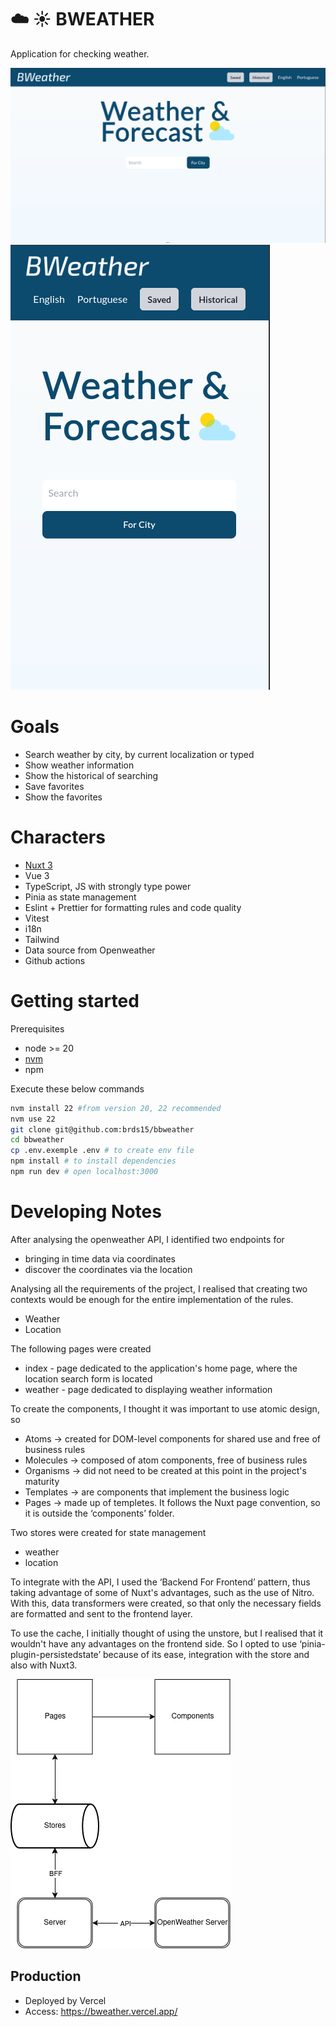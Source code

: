 # ☁️ ☀️ BWEATHER

Application for checking weather.

![home](screenshots/print.png)
![home](screenshots/print-mobile.png)

# Goals

- Search weather by city, by current localization or typed
- Show weather information
- Show the historical of searching
- Save favorites
- Show the favorites

# Characters

- [Nuxt 3](https://nuxt.com/docs/getting-started/introduction)
- Vue 3
- TypeScript, JS with strongly type power
- Pinia as state management
- Eslint + Prettier for formatting rules and code quality
- Vitest
- i18n
- Tailwind
- Data source from Openweather
- Github actions

# Getting started

Prerequisites

- node >= 20
- [nvm](https://github.com/nvm-sh/nvm)
- npm

Execute these below commands

```sh
nvm install 22 #from version 20, 22 recommended
nvm use 22
git clone git@github.com:brds15/bbweather
cd bbweather
cp .env.exemple .env # to create env file
npm install # to install dependencies
npm run dev # open localhost:3000
```

# Developing Notes

After analysing the openweather API, I identified two endpoints for

- bringing in time data via coordinates
- discover the coordinates via the location

Analysing all the requirements of the project, I realised that creating two contexts would be enough for the entire implementation of the rules.

- Weather
- Location

The following pages were created

- index - page dedicated to the application's home page, where the location search form is located
- weather - page dedicated to displaying weather information

To create the components, I thought it was important to use atomic design, so

- Atoms -> created for DOM-level components for shared use and free of business rules
- Molecules -> composed of atom components, free of business rules
- Organisms -> did not need to be created at this point in the project's maturity
- Templates -> are components that implement the business logic
- Pages -> made up of templetes. It follows the Nuxt page convention, so it is outside the ‘components’ folder.

Two stores were created for state management

- weather
- location

To integrate with the API, I used the ‘Backend For Frontend’ pattern, thus taking advantage of some of Nuxt's advantages, such as the use of Nitro.
With this, data transformers were created, so that only the necessary fields are formatted and sent to the frontend layer.

To use the cache, I initially thought of using the unstore, but I realised that it wouldn't have any advantages on the frontend side. So I opted to use ‘pinia-plugin-persistedstate’ because of its ease, integration with the store and also with Nuxt3.

![system-design](screenshots/system-design.png)


## Production

- Deployed by Vercel
- Access: https://bweather.vercel.app/
